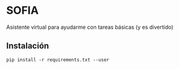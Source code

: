 # SOFIA
Asistente virtual para ayudarme con tareas básicas (y es divertido)

## Instalación
```
pip install -r requirements.txt --user
```